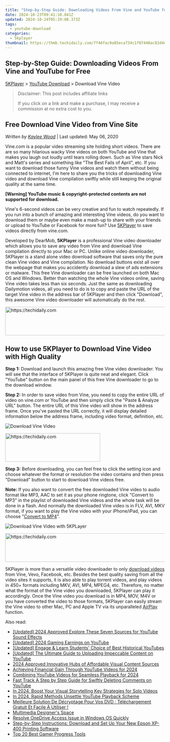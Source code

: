 ```yaml
---
title: "Step-by-Step Guide: Downloading Videos From Vine and YouTube for Free"
date: 2024-10-23T09:41:10.841Z
updated: 2024-10-24T05:29:08.373Z
tags:
  - youtube-download
categories:
  - 5kplayer
thumbnail: https://thmb.techidaily.com/7f46fac9a85eca734c1f07440ac82d4e70260de3231ef2557f357bda5f1ea303.jpg
---
```


## Step-by-Step Guide: Downloading Videos From Vine and YouTube for Free

[5KPlayer](https://tools.techidaily.com/5kplayer/products/) \> [YouTube Download](https://tools.techidaily.com/5kplayer/youtube-download/) \> Download Vine Video

>  Disclaimer: This post includes affiliate links
>
>  If you click on a link and make a purchase, I may receive a commission at no extra cost to you.
>

## Free Download Vine Video from Vine Site

 _Written by [Kaylee Wood](https://www.quora.com/profile/Amanda-Hu-21)_ | Last updated: May 06, 2020 

Vine.com is a popular video streaming site holding short videos. There are are so many hilarious wacky Vine videos on both YouTube and Vine that makes you laugh out loudly until tears rolling down. Such as Vine stars Nick and Matt's series and something like "The Best Fails of April", etc. If you want to download those funny Vine videos and watch them without being connected to internet, I'm here to share you the tricks of downloading Vine video and download Vine compilation swiftly while still keeping the original quality at the same time.

**\[Warning\] YouTube music & copyright-protected contents are not supported for download.**

Vine's 6-second videos can be very creative and fun to watch repeatedly. If you run into a bunch of amazing and interesting Vine videos, do you want to download them or maybe even make a mash-up to share with your friends or upload to YouTube or Facebook for more fun? Use [5KPlayer](https://tools.techidaily.com/5kplayer/products/) to save videos directly from vine.com.

Developed by DearMob, **5KPlayer** is a professional Vine video downloader which allows you to save any video from Vine and download Vine compilation directly to your Mac or PC. Unlike online video downloader, 5KPlayer is a stand alone video download software that saves only the pure clean Vine video and Vine compilation. No download buttons exist all over the webpage that makes you accidently download a slew of ads extensions or malware. This free Vine downloader can be free launched on both Mac OS and Windows. Better than watching the whole Vine videos online, saving Vine video takes less than six seconds. Just the same as downloading Dailymotion videos, all you need to do is to copy and paste the URL of the target Vine video in the address bar of 5KPlayer and then click "Download", this awesome Vine video downloader will automatically do the rest. 

<!-- affiliate ads begin -->
<a href="https://aligracehair.sjv.io/c/5597632/1959778/19272" target="_top" id="1959778">
  <img src="//a.impactradius-go.com/display-ad/19272-1959778" border="0" alt="https://techidaily.com" width="728" height="90"/>
</a>
<img height="0" width="0" src="https://aligracehair.sjv.io/i/5597632/1959778/19272" style="position:absolute;visibility:hidden;" border="0" />
<!-- affiliate ads end -->

##  How to use 5KPlayer to Download Vine Video with High Quality

**Step 1:** Download and launch this amazing free Vine video downloader. You will see that the interface of 5KPlayer is quite neat and elegant. Click "YouTube" button on the main panel of this free Vine downloader to go to the download window.

**Step 2:** In order to save video from Vine, you need to copy the entire URL of video on vine.com or YouTube and then simply click the "Paste & Analyze URL" button. The entire URL of this Vine video will show in the address frame. Once you've pasted the URL correctly, it will display detailed information below the address frame, including video format, definition, etc.

![Download Vine Video](https://www.5kplayer.com/youtube-download/img/youtube-0119-01.jpg) 

<!-- affiliate ads begin -->
<a href="https://laganoo.pxf.io/c/5597632/1528689/16446" target="_top" id="1528689">
  <img src="//a.impactradius-go.com/display-ad/16446-1528689" border="0" alt="https://techidaily.com" width="300" height="90"/>
</a>
<img height="0" width="0" src="https://laganoo.pxf.io/i/5597632/1528689/16446" style="position:absolute;visibility:hidden;" border="0" />
<!-- affiliate ads end -->

**Step 3:** Before downloading, you can feel free to click the setting icon and choose whatever the format or resolution the video contains and then press "Download" button to start to download Vine videos free.

**Note:** If you also want to convert the free downloaded Vine video to audio format like MP3, AAC to set it as your phone ringtone, click "Convert to MP3" in the playlist of downloaded Vine videos and the whole task will be done in a flash. And normally the downloaded Vine video is in FLV, AVI, MKV format, if you want to play the Vine video with your iPhone/iPad, you can choose "[Convert to MP4](https://tools.techidaily.com/5kplayer/products/)".

![Download Vine Video with 5KPLayer](https://www.5kplayer.com/youtube-download/img/download-vine-video-xsy-0504.jpg) 

<!-- affiliate ads begin -->
<a href="https://ephamedtechinc.pxf.io/c/5597632/2137215/26400" target="_top" id="2137215">
  <img src="//a.impactradius-go.com/display-ad/26400-2137215" border="0" alt="https://techidaily.com" width="728" height="90"/>
</a>
<img height="0" width="0" src="https://ephamedtechinc.pxf.io/i/5597632/2137215/26400" style="position:absolute;visibility:hidden;" border="0" />
<!-- affiliate ads end -->

5KPlayer is more than a versatile video downloader to only [download videos](https://tools.techidaily.com/5kplayer/youtube-download/) from Vine, Vevo, Facebook, etc. Besides the best quality saving from all the video sites it supports, it is also able to play torrent videos, and play videos in 450+ formats including MKV, AVI, MP4, MPEG4, etc. Therefore, no matter what the format of the Vine video you downloaded, 5KPlayer can play it accordingly. Once the Vine video you download is in MP4, MOV, M4V or you have converted the video to those formats, 5KPlayer can easily stream the Vine video to other Mac, PC and Apple TV via its unparalleled [AirPlay](https://tools.techidaily.com/5kplayer/airplay/) function.

<ins class="adsbygoogle"
     style="display:block"
     data-ad-format="autorelaxed"
     data-ad-client="ca-pub-7571918770474297"
     data-ad-slot="1223367746"></ins>

<ins class="adsbygoogle"
     style="display:block"
     data-ad-client="ca-pub-7571918770474297"
     data-ad-slot="8358498916"
     data-ad-format="auto"
     data-full-width-responsive="true"></ins>

<span class="atpl-alsoreadstyle">Also read:</span>
<div><ul>
<li><a href="https://facebook-video-footage.techidaily.com/updated-2024-approved-explore-these-seven-sources-for-youtube-sound-effects/"><u>[Updated] 2024 Approved Explore These Seven Sources for YouTube Sound Effects</u></a></li>
<li><a href="https://youtube-video-recordings.techidaily.com/updated-2024-gaming-earnings-on-youtube/"><u>[Updated] 2024 Gaming Earnings on YouTube</u></a></li>
<li><a href="https://youtube-video-recordings.techidaily.com/updated-engage-and-learn-students-choice-of-best-historical-youtubes/"><u>[Updated] Engage & Learn Students' Choice of Best Historical YouTubes</u></a></li>
<li><a href="https://facebook-video-footage.techidaily.com/updated-the-ultimate-guide-to-uploading-impeccable-content-on-youtube/"><u>[Updated] The Ultimate Guide to Uploading Impeccable Content on YouTube</u></a></li>
<li><a href="https://youtube-stream.techidaily.com/2024-approved-innovative-hubs-of-affordable-visual-content-sources/"><u>2024 Approved Innovative Hubs of Affordable Visual Content Sources</u></a></li>
<li><a href="https://youtube-video-recordings.techidaily.com/achieving-financial-gain-through-youtube-videos-for-2024/"><u>Achieving Financial Gain Through YouTube Videos for 2024</u></a></li>
<li><a href="https://youtube-video-recordings.techidaily.com/combining-youtube-videos-for-seamless-playback-for-2024/"><u>Combining YouTube Videos for Seamless Playback for 2024</u></a></li>
<li><a href="https://youtube-video-recordings.techidaily.com/fast-track-a-step-by-step-guide-for-swiftly-deleting-comments-on-youtube/"><u>Fast Track A Step by Step Guide for Swiftly Deleting Comments on YouTube</u></a></li>
<li><a href="https://youtube-video-recordings.techidaily.com/in-2024-boost-your-visual-storytelling-key-strategies-for-solo-videos/"><u>In 2024, Boost Your Visual Storytelling Key Strategies for Solo Videos</u></a></li>
<li><a href="https://youtube-docs.techidaily.com/24-rapid-methods-unsettle-youtube-playback-scheme/"><u>In 2024, Rapid Methods Unsettle YouTube Playback Scheme</u></a></li>
<li><a href="https://discover-cloud.techidaily.com/meilleure-solution-de-decryptage-pour-vos-dvd-telechargement-gratuit-et-facile-a-utiliser/"><u>Meilleure Solution De Décryptage Pour Vos DVD : Téléchargement Gratuit Et Facile À Utiliser !</u></a></li>
<li><a href="https://youtube-video-recordings.techidaily.com/multimedia-designers-space/"><u>Multimedia Designer's Space</u></a></li>
<li><a href="https://win11.techidaily.com/resolve-onedrive-access-issue-in-windows-os-quickly/"><u>Resolve OneDrive Access Issue in Windows OS Quickly</u></a></li>
<li><a href="https://hardware-help.techidaily.com/step-by-step-instructions-download-and-set-up-your-new-epson-xp-400-printing-software/"><u>Step-by-Step Instructions: Download and Set Up Your New Epson XP-400 Printing Software</u></a></li>
<li><a href="https://games-able.techidaily.com/top-20-best-gamer-progress-tools/"><u>Top 20 Best Gamer Progress Tools</u></a></li>
</ul></div>

